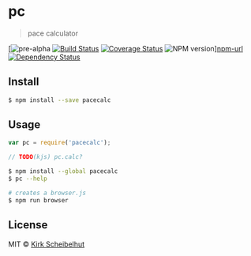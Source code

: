 # pc
> pace calculator

[![pre-alpha](http://img.shields.io/badge/status-pre--alpha-lightgrey.svg) [![Build Status][travis-image]][travis-url] [![Coverage Status][coveralls-image]][coveralls-url] ![NPM version][npm-image]][npm-url] [![Dependency Status][daviddm-image]][daviddm-url] 

## Install

```sh
$ npm install --save pacecalc
```

## Usage

```js
var pc = require('pacecalc');

// TODO(kjs) pc.calc?
```

```sh
$ npm install --global pacecalc
$ pc --help
```

```sh
# creates a browser.js
$ npm run browser
```

## License

MIT © [Kirk Scheibelhut](http://scheibo.com)


[npm-image]: https://badge.fury.io/js/pacecalc.svg
[npm-url]: https://npmjs.org/package/pacecalc
[travis-image]: https://travis-ci.org/scheibo/pc.svg?branch=master
[travis-url]: https://travis-ci.org/scheibo/pc
[coveralls-image]: https://coveralls.io/repos/github/scheibo/pc/badge.svg?branch=master
[coveralls-url]: https://coveralls.io/github/scheibo/pc?branch=master
[daviddm-image]: https://david-dm.org/scheibo/pc.svg?theme=shields.io
[daviddm-url]: https://david-dm.org/scheibo/pc
